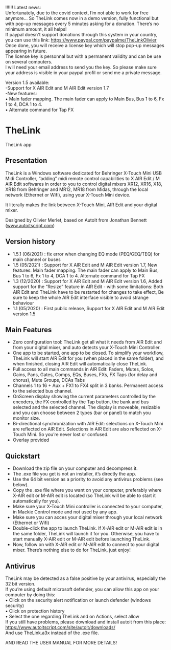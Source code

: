 !!!!!! Latest news: \
Unfortunately, due to the covid context, I’m not able to work for free anymore...
So TheLink comes now in a demo version, fully functional but with pop-up messages every 5 minutes asking for a donation.
There’s no minimum amount, it all helps!  \
If paypal doesn't support donations through this system in your country, you can use this link: https://www.paypal.com/paypalme/TheLinkOlivier  \
Once done, you will receive a license key which will stop pop-up messages appearing in future.  \
The license key is personnal but with a permanent validity and can be use on several computers.  \
I will need your email address to send you the key. So please make sure your address is visible in your paypal profil or send me a private message.

Version 1.5 available: \
-Support for X AIR Edit and M AIR Edit version 1.7 \
-New features: \
 • Main fader mapping. The main fader can apply to Main Bus, Bus 1 to 6, Fx 1 to 4, DCA 1 to 4. \
 • Alternate command for Tap FX


# TheLink
TheLink app

## Presentation
TheLink is a Windows software dedicated for Behringer X-Touch Mini USB Midi Controller,
“adding” midi remote control capabilities to X AIR Edit / M AIR Edit softwares in order to you to
control digital mixers XR12, XR16, X18, XR18 from Behringer and MR12, MR18 from Midas,
through the local network (Ethernet or Wifi), using your X-Touch Mini device.  

It literally makes the link between X-Touch Mini, AIR Edit and your digital mixer.

Designed by Olivier Merlet, based on AutoIt from Jonathan Bennett (www.autoitscript.com)

## Version history
- 1.5.1 (06/2021) : fix error when changing EQ mode (PEQ/GEQ/TEQ) for main channel or buses
- 1.5 (05/2021) : Support for X AIR Edit and M AIR Edit version 1.7, New features: Main fader mapping. The main fader can apply to Main Bus, Bus 1 to 6, Fx 1 to 4, DCA 1 to 4. Alternate command for Tap FX
- 1.3 (12/2020) : Support for X AIR Edit and M AIR Edit version 1.6,
Added support for the “Resize” feature in AIR Edit - with some limitations:
Both AIR Edit and TheLink have to be restarted for changes to take effect, Be sure to keep the whole AIR Edit interface visible to avoid strange behaviour 
- 1.1 (05/2020) : First public release, Support for X AIR Edit and M AIR Edit version 1.5

## Main Features
- Zero configuration tool: TheLink get all what it needs from AIR Edit and from your digital mixer, and
auto detects your X-Touch Mini Controller.
- One app to be started, one app to be closed. To simplify your workflow, TheLink will start AIR Edit
for you (when placed in the same folder), and when finished, closing AIR Edit will automatically
close TheLink.
- Full access to all main commands in AIR Edit: Faders, Mutes, Solos, Gains, Pans, Gates, Comps, EQs,
Buses, FXs, FX Taps (for delay and chorus), Mute Groups, DCAs Tabs
- Channels 1 to 16 + Aux + FX1 to FX4 split in 3 banks. Permanent access to the selected bus channel.
- OnScreen display showing the current parameters controlled by the encoders, the FX controlled by
the Tap button, the bank and bus selected and the selected channel. The display is moveable,
resizable and you can choose between 2 types (bar or panel) to match you monitor size.
- Bi-directional synchronization with AIR Edit: selections on X-Touch Mini are reflected on AIR Edit.
Selections in AIR Edit are also reflected on X-Touch Mini. So you’re never lost or confused.
- Overlay provided

## Quickstart
- Download the zip file on your computer and decompress it.
- The .exe file you get is not an installer, it’s directly the app.
- Use the 64 bit version as a priority to avoid any antivirus problems (see below).
- Copy the .exe file where you want on your computer, preferably where X-AIR edit or M-AIR edit is
located (so TheLink will be able to start it automatically for you).
- Make sure your X-Touch Mini controller is connected to your computer, in Mackie Control mode
and not used by any app.
- Make sure you can acces your digital mixer through your local network (Ethernet or Wifi)
- Double-click the app to launch TheLink. If X-AIR edit or M-AIR edit is in the same folder, TheLink will
launch it for you. Otherwise, you have to start manually X-AIR edit or M-AIR edit before launching
TheLink.
- Now, follow on with X-AIR edit or M-AIR edit to connect to your digital mixer. There’s nothing else to
do for TheLink, just enjoy!

## Antivirus
TheLink may be detected as a false positive by your antivirus, especially the 32 bit version. \
If you’re using default microsoft defender, you can allow this app on your computer by doing this: \
   • Click on the security alert notification or launch defender (windows security) \
   • Click on protection history \
   • Select the one regarding TheLink and on Actions, select allow \
If you still have problems, please download and install autoit from this place: \
https://www.autoitscript.com/site/autoit/downloads/ \
And use TheLink.a3x instead of the .exe file.

AND READ THE USER MANUAL FOR MORE DETAILS!
